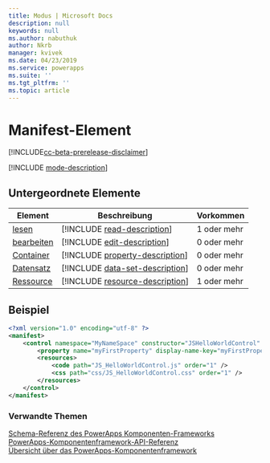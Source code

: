 ```yaml
---
title: Modus | Microsoft Docs
description: null
keywords: null
ms.author: nabuthuk
author: Nkrb
manager: kvivek
ms.date: 04/23/2019
ms.service: powerapps
ms.suite: ''
ms.tgt_pltfrm: ''
ms.topic: article
---
```


# <a name="manifest-element"></a>Manifest-Element

[!INCLUDE[cc-beta-prerelease-disclaimer](../../../includes/cc-beta-prerelease-disclaimer.md)]

[!INCLUDE [mode-description](includes/mode-description.md)]

## <a name="child-elements"></a>Untergeordnete Elemente

|Element|Beschreibung|Vorkommen|
|--|--|--|
|[lesen](read.md)|[!INCLUDE [read-description](includes/read-description.md)]|1 oder mehr|
|[bearbeiten](edit.md)|[!INCLUDE [edit-description](includes/edit-description.md)]|0 oder mehr|
|[Container](container.md)|[!INCLUDE [property-description](includes/container-description.md)]|0 oder mehr|
|[Datensatz](data-set.md)|[!INCLUDE [data-set-description](includes/data-set-description.md)]|0 oder mehr|
|[Ressource](resources.md)|[!INCLUDE [resource-description](includes/resources-description.md)]|1 oder mehr|

## <a name="example"></a>Beispiel

```xml
<?xml version="1.0" encoding="utf-8" ?>
<manifest>
    <control namespace="MyNameSpace" constructor="JSHelloWorldControl" version="1.0.0" display-name-key="JS_HelloWorldControl_Display_Key" description-key="JS_HelloWorldControl_Desc_Key" control-type="standard">
        <property name="myFirstProperty" display-name-key="myFirstProperty_Display_Key" description-key="myFirstProperty_Desc_Key" of-type="SingleLine.Text" usage="bound" required="true" />
        <resources>
            <code path="JS_HelloWorldControl.js" order="1" />
            <css path="css/JS_HelloWorldControl.css" order="1" />
        </resources>
    </control>
</manifest>
```

### <a name="related-topics"></a>Verwandte Themen

[Schema-Referenz des PowerApps Komponenten-Frameworks](index.md)<br/>
[PowerApps-Komponentenframework-API-Referenz](../reference/index.md)<br/>
[Übersicht über das PowerApps-Komponentenframework](../overview.md)
